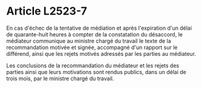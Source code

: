 # Article L2523-7

En cas d'échec de la tentative de médiation et après l'expiration d'un délai de quarante-huit heures à compter de la constatation du désaccord, le médiateur communique au ministre chargé du travail le texte de la recommandation motivée et signée, accompagné d'un rapport sur le différend, ainsi que les rejets motivés adressés par les parties au médiateur.

Les conclusions de la recommandation du médiateur et les rejets des parties ainsi que leurs motivations sont rendus publics, dans un délai de trois mois, par le ministre chargé du travail.